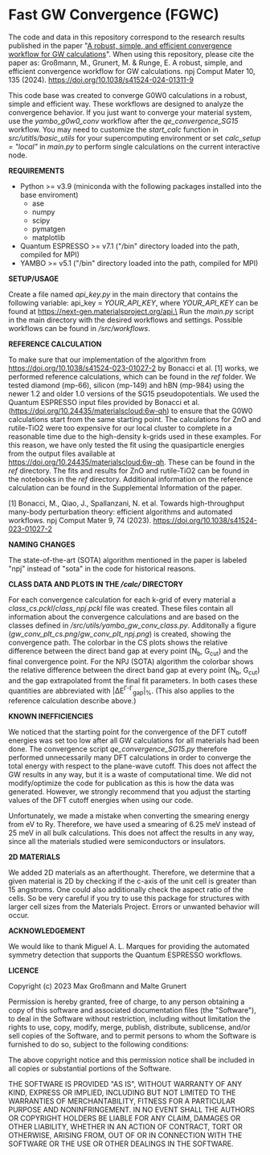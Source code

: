 # Fast GW Convergence (FGWC)

The code and data in this repository correspond to the research results published in the paper "[A robust, simple, and efficient convergence workflow for GW calculations](https://doi.org/10.1038/s41524-024-01311-9)". When using this repository, please cite the paper as: Großmann, M., Grunert, M. & Runge, E. A robust, simple, and efficient convergence workflow for GW calculations. npj Comput Mater 10, 135 (2024). https://doi.org/10.1038/s41524-024-01311-9

This code base was created to converge G0W0 calculations in a robust, simple and efficient way. 
These workflows are designed to analyze the convergence behavior. 
If you just want to converge your material system, use the *yambo_g0w0_conv* workflow after the *qe_convergence_SG15* workflow. 
You may need to customize the *start_calc* function in *src/utitls/basic_utils* for your supercomputing environment or set *calc_setup = "local"* in *main.py* to perform single calculations on the current interactive node.

**REQUIREMENTS**

- Python >= v3.9 (miniconda with the following packages installed into the base enviroment)
    - ase
    - numpy
    - scipy
    - pymatgen
    - matplotlib
- Quantum ESPRESSO >= v7.1 ("/bin" directory loaded into the path, compiled for MPI)
- YAMBO >= v5.1 ("/bin" directory loaded into the path, compiled for MPI)

**SETUP/USAGE**

Create a file named *api_key.py* in the main directory that contains the following variable: api_key = *YOUR_API_KEY*, where *YOUR_API_KEY* can be found at https://next-gen.materialsproject.org/api.\
Run the *main.py* script in the main directory with the desired workflows and settings.
Possible workflows can be found in */src/workflows*.

**REFERENCE CALCULATION**

To make sure that our implementation of the algorithm from https://doi.org/10.1038/s41524-023-01027-2 by Bonacci et al. [1] works, we performed reference calculations, which can be found in the *ref* folder.
We tested diamond (mp-66), silicon (mp-149) and hBN (mp-984) using the newer 1.2 and older 1.0 versions of the SG15 pseudopotentials. We used the Quantum ESPRESSO input files provided by Bonacci et al. (https://doi.org/10.24435/materialscloud:6w-qh) to ensure that the G0W0 calculations start from the same starting point. The calculations for ZnO and rutile-TiO2 were too expensive for our local cluster to complete in a reasonable time due to the high-density k-grids used in these examples. For this reason, we have only tested the fit using the quasiparticle energies from the output files available at https://doi.org/10.24435/materialscloud:6w-qh. These can be found in the *ref* directory. The fits and results for ZnO and rutile-TiO2 can be found in the notebooks in the *ref* directory. Additional information on the reference calculation can be found in the Supplemental Information of the paper.

[1] Bonacci, M., Qiao, J., Spallanzani, N. et al. Towards high-throughput many-body perturbation theory: efficient algorithms and automated workflows. npj Comput Mater 9, 74 (2023). https://doi.org/10.1038/s41524-023-01027-2

**NAMING CHANGES**

The state-of-the-art (SOTA) algorithm mentioned in the paper is labeled "npj" instead of "sota" in the code for historical reasons.

**CLASS DATA AND PLOTS IN THE */calc/* DIRECTORY**

For each convergence calculation for each k-grid of every material a *class_cs.pckl*/*class_npj.pckl* file was created. 
These files contain all information about the convergence calculations and are based on the classes defined in */src/utils/yambo_gw_conv_class.py*.
Additonally a figure (*gw_conv_plt_cs.png*/*gw_conv_plt_npj.png*) is created, showing the convergence path. The colorbar in the CS plots shows
the relative difference between the direct band gap at every point (N<sub>b</sub>, G<sub>cut</sub>) and the final convergence point. For the NPJ (SOTA) algorithm
the colorbar shows the relative difference between the direct band gap at every point (N<sub>b</sub>, G<sub>cut</sub>) and the gap extrapolated fromt the final fit parameters. In both cases these quantities are abbreviated with |&Delta;E<sup>&Gamma;-&Gamma;</sup><sub>gap</sub>|<sub>%</sub>.
(This also applies to the reference calculation describe above.)

**KNOWN INEFFICIENCIES**

We noticed that the starting point for the convergence of the DFT cutoff energies was set too low after all GW calculations for all materials had been done. 
The convergence script *qe_convergence_SG15.py* therefore performed unnecessarily many DFT calculations in order to converge the total energy
with respect to the plane-wave cutoff. This does not affect the GW results in any way, but it is a waste of computational time. 
We did not modify/optimize the code for publication as this is how the data was generated. 
However, we strongly recommend that you adjust the starting values of the DFT cutoff energies when using our code.

Unfortunately, we made a mistake when converting the smearing energy from eV to Ry. Therefore, we have used a smearing of 6.25 meV instead of 25 meV in all bulk calculations. This does not affect the results in any way, since all the materials studied were semiconductors or insulators.

**2D MATERIALS**

We added 2D materials as an afterthought. Therefore, we determine that a given material is 2D by checking if the c-axis of the unit cell is greater than 15 angstroms. One could also additionally check the aspect ratio of the cells. So be very careful if you try to use this package for structures with larger cell sizes from the Materials Project. Errors or unwanted behavior will occur.

**ACKNOWLEDGEMENT**

We would like to thank Miguel A. L. Marques for providing the automated symmetry detection that supports the Quantum ESPRESSO workflows.

**LICENCE**

Copyright (c) 2023 Max Großmann and Malte Grunert

Permission is hereby granted, free of charge, to any person obtaining a copy
of this software and associated documentation files (the "Software"), to deal
in the Software without restriction, including without limitation the rights
to use, copy, modify, merge, publish, distribute, sublicense, and/or sell
copies of the Software, and to permit persons to whom the Software is
furnished to do so, subject to the following conditions:

The above copyright notice and this permission notice shall be included in all
copies or substantial portions of the Software.

THE SOFTWARE IS PROVIDED "AS IS", WITHOUT WARRANTY OF ANY KIND, EXPRESS OR
IMPLIED, INCLUDING BUT NOT LIMITED TO THE WARRANTIES OF MERCHANTABILITY,
FITNESS FOR A PARTICULAR PURPOSE AND NONINFRINGEMENT. IN NO EVENT SHALL THE
AUTHORS OR COPYRIGHT HOLDERS BE LIABLE FOR ANY CLAIM, DAMAGES OR OTHER
LIABILITY, WHETHER IN AN ACTION OF CONTRACT, TORT OR OTHERWISE, ARISING FROM,
OUT OF OR IN CONNECTION WITH THE SOFTWARE OR THE USE OR OTHER DEALINGS IN THE
SOFTWARE.
